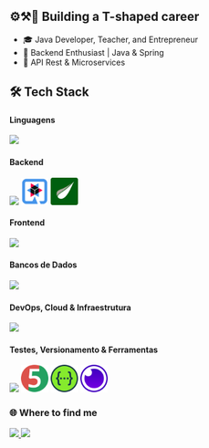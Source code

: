 ## ⚙️⚒️🔭 Building a T-shaped career
- 🎓 Java Developer, Teacher, and Entrepreneur  
- 🍵 Backend Enthusiast | Java & Spring  
- 🏹 API Rest & Microservices  

## 🛠️ Tech Stack
#### Linguagens
<div align="left">
  <img src="https://skillicons.dev/icons?i=java" />
</div>

#### Backend
<div align="left" size="15">
  <img src="https://skillicons.dev/icons?i=spring,hibernate,maven,kafka" />
  <img src="https://raw.githubusercontent.com/devicons/devicon/master/icons/quarkus/quarkus-original.svg" alt="Quarkus" height="48" />
  <img src="https://raw.githubusercontent.com/devicons/devicon/master/icons/thymeleaf/thymeleaf-original.svg" alt="Thymeleaf" height="48" />
</div>


#### Frontend
<div align="left">
  <img src="https://skillicons.dev/icons?i=angular,html,css" />
</div>

#### Bancos de Dados
<div align="left">
  <img src="https://skillicons.dev/icons?i=mysql,postgresql" />
</div>

#### DevOps, Cloud & Infraestrutura
<div align="left">
  <img src="https://skillicons.dev/icons?i=docker,kubernetes,aws,ubuntu" />
</div>

#### Testes, Versionamento & Ferramentas
<div align="left">
  <img src="https://skillicons.dev/icons?i=postman,git,github,idea" />
  <img src="https://raw.githubusercontent.com/devicons/devicon/master/icons/junit/junit-original.svg" alt="JUnit" height="48" />
  <img src="https://raw.githubusercontent.com/devicons/devicon/master/icons/swagger/swagger-original.svg" alt="Swagger" height="48" />
  <img src="https://raw.githubusercontent.com/devicons/devicon/master/icons/insomnia/insomnia-original.svg" alt="Insomnia" height="48" />
</div>

### 🌐 Where to find me
<div align="left">
  <a href="https://discord.com/channels/@me/1031649002757824533" target="_blank">
    <img src="https://skillicons.dev/icons?i=discord" height="48"/>
  </a>
  <a href="https://www.linkedin.com/in/vpelizzari/" target="_blank">
    <img src="https://skillicons.dev/icons?i=linkedin" height="48"/>
  </a>
</div>
